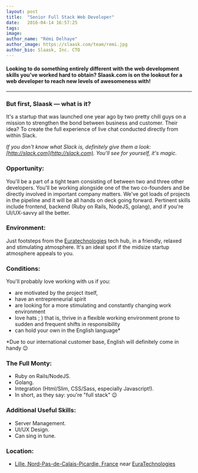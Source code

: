 ```yaml
---
layout: post
title:  "Senior Full Stack Web Developer"
date:   2016-04-14 16:57:25
tags:
image:
author_name: "Rémi Delhaye"
author_image: https://slaask.com/team/remi.jpg
author_bio: Slaask, Inc. CTO
---
```


#### Looking to do something entirely different with the web development skills you've worked hard to obtain? Slaask.com is on the lookout for a web developer to reach new levels of awesomeness with!

--------------------------------------------

### But first, Slaask — what is it?
It's a startup that was launched one year ago by two pretty chill guys on a mission to strengthen the bond between business and customer. Their idea? To create the full experience of live chat conducted directly from within Slack.

*If you don't know what Slack is, definitely give them a look: [http://slack.com](http://slack.com). You'll see for yourself, it's magic.*

### Opportunity:
You'll be a part of a tight team consisting of between two and three other developers. You'll be working alongside one of the two co-founders and be directly involved in important company matters. We've got loads of projects in the pipeline and it will be all hands on deck going forward. Pertinent skills include frontend, backend (Ruby on Rails, NodeJS, golang), and if you're UI/UX-savvy all the better.

### Environment:
Just footsteps from the [Euratechnologies](http://www.dailymotion.com/video/xlcd2l_visite-virtuelle-euratechnologies_tech) tech hub, in a friendly, relaxed and stimulating atmosphere. It's an ideal spot if the midsize startup atmosphere appeals to you.

### Conditions:
You'll probably love working with us if you:

- are motivated by the project itself,
- have an entrepreneurial spirit
- are looking for a more stimulating and constantly changing work environment
- love hats ; ) that is, thrive in a flexible working environment prone to sudden and frequent shifts in responsibility
- can hold your own in the English language* 

*Due to our international customer base, English will definitely come in handy :wink:

### The Full Monty:

- Ruby on Rails/NodeJS.
- Golang.
- Integration (Html/Slim, CSS/Sass, especially Javascript!).
- In short, as they say: you're "full stack" :wink:

### Additional Useful Skills:

- Server Management.
- UI/UX Design.
- Can sing in tune.

### Location:

- [Lille, Nord-Pas-de-Calais-Picardie, France](https://en.wikipedia.org/wiki/Lille) near [EuraTechnologies](https://paris.numa.co/Actualites/EuraTechnologies-a-huge-place-a-soul-and-a-true-source-of-inspiration-for-Le-Camping)
